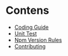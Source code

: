 # Contens

- [Coding Guide](./coding_guide.md)
- [Unit Test](./unit_test.md)
- [Npm Version Rules](./npm_version_rules.md)
- [Contributing](./contributing.md)
